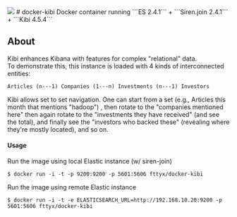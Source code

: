 <img src="https://avatars3.githubusercontent.com/u/12463357?v=3" />
# docker-kibi
Docker container running ```ES 2.4.1``` + ```Siren.join 2.4.1``` + ```Kibi 4.5.4```

## About
Kibi enhances Kibana with features for complex "relational" data.<br>
To demonstrate this, this instance is loaded with 4 kinds of interconnected entities:

```Articles (n---1) Companies (1---n) Investments (n---1) Investors```

Kibi allows set to set navigation. One can start from a set (e.g., Articles this month that mentions "hadoop") , then rotate to the "companies mentioned here" then again rotate to the "investments they have received" (and see the total), and finally see the "investors who backed these" (revealing where they're mostly located), and so on.

#### Usage

Run the image using local Elastic instance (w/ siren-join)
```
$ docker run -i -t -p 9200:9200 -p 5601:5606 fttyx/docker-kibi
```

Run the image using remote Elastic instance
```
$ docker run -i -t -e ELASTICSEARCH_URL=http://192.168.10.20:9200 -p 5601:5606 fttyx/docker-kibi
```
